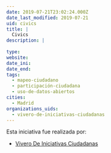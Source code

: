 ```yaml
---
date: 2019-07-21T23:02:24.000Z
date_last_modified: 2019-07-21
uid: civics
title: |
  Civics
description: |
  
type: 
website: 
date_ini: 
date_end: 
tags:
  - mapeo-ciudadano
  - participación-ciudadana
  - uso-de-datos-abiertos
cities: 
  - Madrid
organizations_uids:
  - vivero-de-iniciativas-ciudadanas
---
```


Esta iniciativa fue realizada por:

- [Vivero De Iniciativas Ciudadanas](/organizaciones/vivero-de-iniciativas-ciudadanas)
